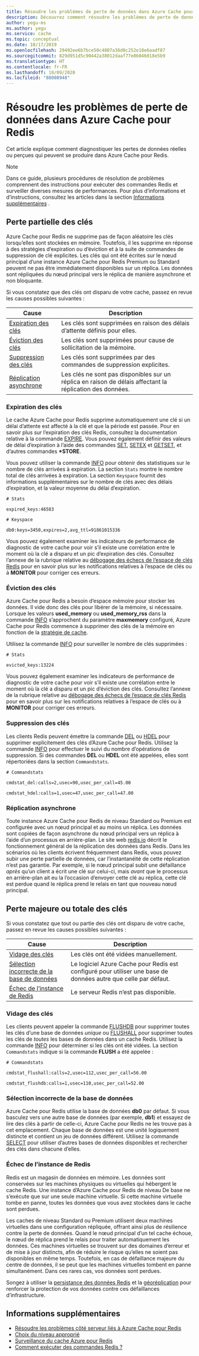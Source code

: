 ```yaml
---
title: Résoudre les problèmes de perte de données dans Azure Cache pour Redis
description: Découvrez comment résoudre les problèmes de perte de données avec Azure Cache for Redis, tels que la perte partielle de clés, l’expiration des clés ou la perte complète des clés.
author: yegu-ms
ms.author: yegu
ms.service: cache
ms.topic: conceptual
ms.date: 10/17/2019
ms.openlocfilehash: 29492ee6b7bce50c4807a36d0c252e18e6aadf87
ms.sourcegitcommit: 829d951d5c90442a38012daaf77e86046018e5b9
ms.translationtype: HT
ms.contentlocale: fr-FR
ms.lasthandoff: 10/09/2020
ms.locfileid: "88008948"
---
```

# <a name="troubleshoot-data-loss-in-azure-cache-for-redis"></a>Résoudre les problèmes de perte de données dans Azure Cache pour Redis

Cet article explique comment diagnostiquer les pertes de données réelles ou perçues qui peuvent se produire dans Azure Cache pour Redis.

> [!NOTE]
> Dans ce guide, plusieurs procédures de résolution de problèmes comprennent des instructions pour exécuter des commandes Redis et surveiller diverses mesures de performances. Pour plus d’informations et d’instructions, consultez les articles dans la section [Informations supplémentaires](#additional-information) .
>

## <a name="partial-loss-of-keys"></a>Perte partielle des clés

Azure Cache pour Redis ne supprime pas de façon aléatoire les clés lorsqu’elles sont stockées en mémoire. Toutefois, il les supprime en réponse à des stratégies d’expiration ou d’éviction et à la suite de commandes de suppression de clé explicites. Les clés qui ont été écrites sur le nœud principal d’une instance Azure Cache pour Redis Premium ou Standard peuvent ne pas être immédiatement disponibles sur un réplica. Les données sont répliquées du nœud principal vers le réplica de manière asynchrone et non bloquante.

Si vous constatez que des clés ont disparu de votre cache, passez en revue les causes possibles suivantes :

| Cause | Description |
|---|---|
| [Expiration des clés](#key-expiration) | Les clés sont supprimées en raison des délais d’attente définis pour elles. |
| [Éviction des clés](#key-eviction) | Les clés sont supprimées pour cause de sollicitation de la mémoire. |
| [Suppression des clés](#key-deletion) | Les clés sont supprimées par des commandes de suppression explicites. |
| [Réplication asynchrone](#async-replication) | Les clés ne sont pas disponibles sur un réplica en raison de délais affectant la réplication des données. |

### <a name="key-expiration"></a>Expiration des clés

Le cache Azure Cache pour Redis supprime automatiquement une clé si un délai d’attente est affecté à la clé et que la période est passée. Pour en savoir plus sur l’expiration des clés Redis, consultez la documentation relative à la commande [EXPIRE](https://redis.io/commands/expire). Vous pouvez également définir des valeurs de délai d’expiration à l’aide des commandes [SET](https://redis.io/commands/set), [SETEX](https://redis.io/commands/setex) et [GETSET](https://redis.io/commands/getset), et d’autres commandes **\*STORE**.

Vous pouvez utiliser la commande [INFO](https://redis.io/commands/info) pour obtenir des statistiques sur le nombre de clés arrivées à expiration. La section `Stats` montre le nombre total de clés arrivées à expiration. La section `Keyspace` fournit des informations supplémentaires sur le nombre de clés avec des délais d’expiration, et la valeur moyenne du délai d’expiration.

```
# Stats

expired_keys:46583

# Keyspace

db0:keys=3450,expires=2,avg_ttl=91861015336
```

Vous pouvez également examiner les indicateurs de performance de diagnostic de votre cache pour voir s’il existe une corrélation entre le moment où la clé a disparu et un pic d’expiration des clés. Consultez l’annexe de la rubrique relative au [débogage des échecs de l’espace de clés Redis](https://gist.github.com/JonCole/4a249477142be839b904f7426ccccf82#appendix) pour en savoir plus sur les notifications relatives à l’espace de clés ou à **MONITOR** pour corriger ces erreurs.

### <a name="key-eviction"></a>Éviction des clés

Azure Cache pour Redis a besoin d’espace mémoire pour stocker les données. Il vide donc des clés pour libérer de la mémoire, si nécessaire. Lorsque les valeurs **used_memory** ou **used_memory_rss** dans la commande [INFO](https://redis.io/commands/info) s’approchent du paramètre **maxmemory** configuré, Azure Cache pour Redis commence à supprimer des clés de la mémoire en fonction de la [stratégie de cache](https://redis.io/topics/lru-cache).

Utilisez la commande [INFO](https://redis.io/commands/info) pour surveiller le nombre de clés supprimées :

```
# Stats

evicted_keys:13224
```

Vous pouvez également examiner les indicateurs de performance de diagnostic de votre cache pour voir s’il existe une corrélation entre le moment où la clé a disparu et un pic d’éviction des clés. Consultez l’annexe de la rubrique relative au [débogage des échecs de l’espace de clés Redis](https://gist.github.com/JonCole/4a249477142be839b904f7426ccccf82#appendix) pour en savoir plus sur les notifications relatives à l’espace de clés ou à **MONITOR** pour corriger ces erreurs.

### <a name="key-deletion"></a>Suppression des clés

Les clients Redis peuvent émettre la commande [DEL](https://redis.io/commands/del) ou [HDEL](https://redis.io/commands/hdel) pour supprimer explicitement des clés d’Azure Cache pour Redis. Utilisez la commande [INFO](https://redis.io/commands/info) pour effectuer le suivi du nombre d’opérations de suppression. Si des commandes **DEL** ou **HDEL** ont été appelées, elles sont répertoriées dans la section `Commandstats`.

```
# Commandstats

cmdstat_del:calls=2,usec=90,usec_per_call=45.00

cmdstat_hdel:calls=1,usec=47,usec_per_call=47.00
```

### <a name="async-replication"></a>Réplication asynchrone

Toute instance Azure Cache pour Redis de niveau Standard ou Premium est configurée avec un nœud principal et au moins un réplica. Les données sont copiées de façon asynchrone du nœud principal vers un réplica à l’aide d’un processus en arrière-plan. Le site web [redis.io](https://redis.io/topics/replication) décrit le fonctionnement général de la réplication des données dans Redis. Dans les scénarios où les clients écrivent fréquemment dans Redis, vous pouvez subir une perte partielle de données, car l’instantanéité de cette réplication n’est pas garantie. Par exemple, si le nœud principal subit une défaillance *après* qu’un client a écrit une clé sur celui-ci, mais *avant* que le processus en arrière-plan ait eu la l’occasion d’envoyer cette clé au réplica, cette clé est perdue quand le réplica prend le relais en tant que nouveau nœud principal.

## <a name="major-or-complete-loss-of-keys"></a>Perte majeure ou totale des clés

Si vous constatez que tout ou partie des clés ont disparu de votre cache, passez en revue les causes possibles suivantes :

| Cause | Description |
|---|---|
| [Vidage des clés](#key-flushing) | Les clés ont été vidées manuellement. |
| [Sélection incorrecte de la base de données](#incorrect-database-selection) | Le logiciel Azure Cache pour Redis est configuré pour utiliser une base de données autre que celle par défaut. |
| [Échec de l’instance de Redis](#redis-instance-failure) | Le serveur Redis n’est pas disponible. |

### <a name="key-flushing"></a>Vidage des clés

Les clients peuvent appeler la commande [FLUSHDB](https://redis.io/commands/flushdb) pour supprimer toutes les clés d’une base de données *unique* ou [FLUSHALL](https://redis.io/commands/flushall) pour supprimer toutes les clés de *toutes* les bases de données dans un cache Redis. Utilisez la commande [INFO](https://redis.io/commands/info) pour déterminer si les clés ont été vidées. La section `Commandstats` indique si la commande **FLUSH** a été appelée :

```
# Commandstats

cmdstat_flushall:calls=2,usec=112,usec_per_call=56.00

cmdstat_flushdb:calls=1,usec=110,usec_per_call=52.00
```

### <a name="incorrect-database-selection"></a>Sélection incorrecte de la base de données

Azure Cache pour Redis utilise la base de données **db0** par défaut. Si vous basculez vers une autre base de données (par exemple, **db1**) et essayez de lire des clés à partir de celle-ci, Azure Cache pour Redis ne les trouve pas à cet emplacement. Chaque base de données est une unité logiquement distincte et contient un jeu de données différent. Utilisez la commande [SELECT](https://redis.io/commands/select) pour utiliser d’autres bases de données disponibles et rechercher des clés dans chacune d’elles.

### <a name="redis-instance-failure"></a>Échec de l’instance de Redis

Redis est un magasin de données en mémoire. Les données sont conservées sur les machines physiques ou virtuelles qui hébergent le cache Redis. Une instance d’Azure Cache pour Redis de niveau De base ne s’exécute que sur une seule machine virtuelle. Si cette machine virtuelle tombe en panne, toutes les données que vous avez stockées dans le cache sont perdues. 

Les caches de niveau Standard ou Premium utilisent deux machines virtuelles dans une configuration répliquée, offrant ainsi plus de résilience contre la perte de données. Quand le nœud principal d’un tel cache échoue, le nœud de réplica prend le relais pour traiter automatiquement les données. Ces machines virtuelles se trouvent sur des domaines d’erreur et de mise à jour distincts, afin de réduire le risque qu’elles ne soient pas disponibles en même temps. Toutefois, en cas de défaillance majeure du centre de données, il se peut que les machines virtuelles tombent en panne simultanément. Dans ces rares cas, vos données sont perdues.

Songez à utiliser la [persistance des données Redis](https://redis.io/topics/persistence) et la [géoréplication](https://docs.microsoft.com/azure/azure-cache-for-redis/cache-how-to-geo-replication) pour renforcer la protection de vos données contre ces défaillances d’infrastructure.

## <a name="additional-information"></a>Informations supplémentaires

- [Résoudre les problèmes côté serveur liés à Azure Cache pour Redis](cache-troubleshoot-server.md)
- [Choix du niveau approprié](cache-overview.md#choosing-the-right-tier)
- [Surveillance du cache Azure pour Redis](cache-how-to-monitor.md)
- [Comment exécuter des commandes Redis ?](cache-development-faq.md#how-can-i-run-redis-commands)
